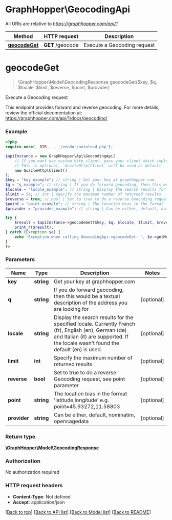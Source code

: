 # GraphHopper\GeocodingApi

All URIs are relative to *https://graphhopper.com/api/1*

Method | HTTP request | Description
------------- | ------------- | -------------
[**geocodeGet**](GeocodingApi.md#geocodeGet) | **GET** /geocode | Execute a Geocoding request


# **geocodeGet**
> \GraphHopper\Model\GeocodingResponse geocodeGet($key, $q, $locale, $limit, $reverse, $point, $provider)

Execute a Geocoding request

This endpoint provides forward and reverse geocoding. For more details, review the official documentation at: https://graphhopper.com/api/1/docs/geocoding/

### Example
```php
<?php
require_once(__DIR__ . '/vendor/autoload.php');

$apiInstance = new GraphHopper\Api\GeocodingApi(
    // If you want use custom http client, pass your client which implements `GuzzleHttp\ClientInterface`.
    // This is optional, `GuzzleHttp\Client` will be used as default.
    new GuzzleHttp\Client()
);
$key = "key_example"; // string | Get your key at graphhopper.com
$q = "q_example"; // string | If you do forward geocoding, then this would be a textual description of the address you are looking for
$locale = "locale_example"; // string | Display the search results for the specified locale. Currently French (fr), English (en), German (de) and Italian (it) are supported. If the locale wasn't found the default (en) is used.
$limit = 56; // int | Specify the maximum number of returned results
$reverse = true; // bool | Set to true to do a reverse Geocoding request, see point parameter
$point = "point_example"; // string | The location bias in the format 'latitude,longitude' e.g. point=45.93272,11.58803
$provider = "provider_example"; // string | Can be either, default, nominatim, opencagedata

try {
    $result = $apiInstance->geocodeGet($key, $q, $locale, $limit, $reverse, $point, $provider);
    print_r($result);
} catch (Exception $e) {
    echo 'Exception when calling GeocodingApi->geocodeGet: ', $e->getMessage(), PHP_EOL;
}
?>
```

### Parameters

Name | Type | Description  | Notes
------------- | ------------- | ------------- | -------------
 **key** | **string**| Get your key at graphhopper.com |
 **q** | **string**| If you do forward geocoding, then this would be a textual description of the address you are looking for | [optional]
 **locale** | **string**| Display the search results for the specified locale. Currently French (fr), English (en), German (de) and Italian (it) are supported. If the locale wasn&#39;t found the default (en) is used. | [optional]
 **limit** | **int**| Specify the maximum number of returned results | [optional]
 **reverse** | **bool**| Set to true to do a reverse Geocoding request, see point parameter | [optional]
 **point** | **string**| The location bias in the format &#39;latitude,longitude&#39; e.g. point&#x3D;45.93272,11.58803 | [optional]
 **provider** | **string**| Can be either, default, nominatim, opencagedata | [optional]

### Return type

[**\GraphHopper\Model\GeocodingResponse**](../Model/GeocodingResponse.md)

### Authorization

No authorization required

### HTTP request headers

 - **Content-Type**: Not defined
 - **Accept**: application/json

[[Back to top]](#) [[Back to API list]](../../README.md#documentation-for-api-endpoints) [[Back to Model list]](../../README.md#documentation-for-models) [[Back to README]](../../README.md)

